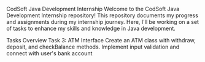 CodSoft Java Development Internship
Welcome to the CodSoft Java Development Internship repository! This repository documents my progress and assignments during my internship journey. Here, I'll be working on a set of tasks to enhance my skills and knowledge in Java development.

Tasks Overview
Task 3: ATM Interface
Create an ATM class with withdraw, deposit, and checkBalance methods.
Implement input validation and connect with user's bank account
